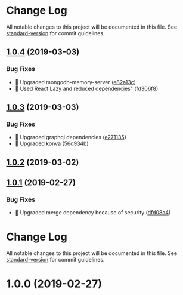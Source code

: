 # Change Log

All notable changes to this project will be documented in this file. See [standard-version](https://github.com/conventional-changelog/standard-version) for commit guidelines.

## [1.0.4](https://github.com/floric/dranim/compare/v1.0.3...v1.0.4) (2019-03-03)


### Bug Fixes

* 🐛 Upgraded mongodb-memory-server ([e82a13c](https://github.com/floric/dranim/commit/e82a13c))
* 🐛 Used React Lazy and reduced dependencies" ([fd306f8](https://github.com/floric/dranim/commit/fd306f8))



## [1.0.3](https://github.com/floric/dranim/compare/v1.0.2...v1.0.3) (2019-03-03)


### Bug Fixes

* 🐛 Upgraded graphql dependencies ([e271135](https://github.com/floric/dranim/commit/e271135))
* 🐛 Upgraded konva ([56d934b](https://github.com/floric/dranim/commit/56d934b))



## [1.0.2](https://github.com/floric/dranim/compare/v1.0.1...v1.0.2) (2019-03-02)



## [1.0.1](https://github.com/floric/dranim/compare/v1.0.0...v1.0.1) (2019-02-27)


### Bug Fixes

* 🐛 Upgraded merge dependency because of security ([dfd08a4](https://github.com/floric/dranim/commit/dfd08a4))



# Change Log

All notable changes to this project will be documented in this file. See [standard-version](https://github.com/conventional-changelog/standard-version) for commit guidelines.

# 1.0.0 (2019-02-27)
